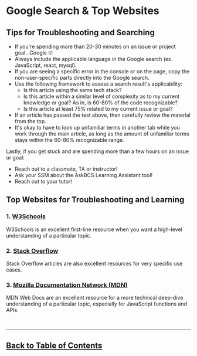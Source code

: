 # Google Search & Top Websites

## Tips for Troubleshooting and Searching

- If you're spending more than 20-30 minutes on an issue or project goal...Google it!
- Always include the applicable language in the Google search (ex. JavaScript, react, mysql).
- If you are seeing a specific error in the console or on the page, copy the non-user-specific parts directly into the Google search.
- Use the following framework to assess a search result's applicability:
  - Is this article using the same tech stack?
  - Is this article within a similar level of complexity as to my current knowledge or goal? As in, is 60-80% of the code recognizable?
  - Is this article at least 75% related to my current issue or goal?
- If an article has passed the test above, then carefully review the material from the top.
- It's okay to have to look up unfamiliar terms in another tab while you work through the main article, as long as the amount of unfamiliar terms stays within the 60-80% recognizable range.

Lastly, if you get stuck and are spending more than a few hours on an issue or goal:
- Reach out to a classmate, TA or instructor!
- Ask your SSM about the AskBCS Learning Assistant tool!
- Reach out to your tutor!

## Top Websites for Troubleshooting and Learning

### 1. [W3Schools](https://w3schools.com)

W3Schools is an excellent first-line resource when you want a high-level understanding of a particular topic.

### 2. [Stack Overflow](https://stackoverflow.com)

Stack Overflow articles are also excellent resources for very specific use cases.

### 3. [Mozilla Documentation Network (MDN)](https://developer.mozilla.org/en-US/docs)

MDN Web Docs are an excellent resource for a more technical deep-dive understanding of a particular topic, especially for JavaScript functions and APIs.


<br>

<hr>

## [Back to Table of Contents](./README.md)
